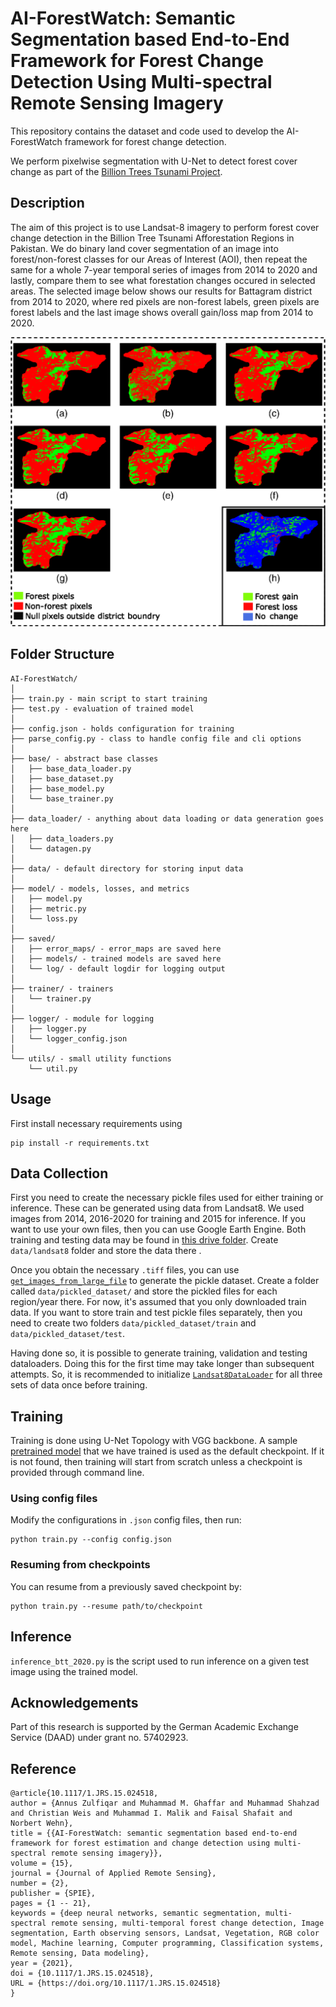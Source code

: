 

# AI-ForestWatch: Semantic Segmentation based End-to-End Framework for Forest Change Detection Using Multi-spectral Remote Sensing Imagery

This repository contains the dataset and code used to develop the AI-ForestWatch framework for forest change detection. 

We perform pixelwise segmentation with U-Net to detect forest cover change as part of the [Billion Trees Tsunami Project](https://en.wikipedia.org/wiki/Billion_Tree_Tsunami).

## Description

The aim of this project is to use Landsat-8 imagery to perform forest cover change detection in the Billion Tree Tsunami Afforestation Regions in Pakistan. We do binary land cover segmentation of an image into forest/non-forest classes for our Areas of Interest (AOI), then repeat the same for a whole 7-year temporal series of images from 2014 to 2020 and lastly, compare them to see what forestation changes occured in selected areas. The selected image below shows our results for Battagram district from 2014 to 2020, where red pixels are non-forest labels, green pixels are forest labels and the last image shows overall gain/loss map from 2014 to 2020.

![Red and Green Heatmap for Forest Cover Change in Battagram](final-battagram-change.png "Forest Cover Change in Battagram")

## Folder Structure
  ```
  AI-ForestWatch/
  │
  ├── train.py - main script to start training
  ├── test.py - evaluation of trained model
  │
  ├── config.json - holds configuration for training
  ├── parse_config.py - class to handle config file and cli options
  │
  ├── base/ - abstract base classes
  │   ├── base_data_loader.py
  │   ├── base_dataset.py
  │   ├── base_model.py
  │   └── base_trainer.py
  │
  ├── data_loader/ - anything about data loading or data generation goes here
  │   ├── data_loaders.py
  │   └── datagen.py
  │
  ├── data/ - default directory for storing input data
  │
  ├── model/ - models, losses, and metrics
  │   ├── model.py
  │   ├── metric.py
  │   └── loss.py
  │
  ├── saved/
  │   ├── error_maps/ - error_maps are saved here
  │   ├── models/ - trained models are saved here
  │   └── log/ - default logdir for logging output
  │
  ├── trainer/ - trainers
  │   └── trainer.py
  │
  ├── logger/ - module for logging
  │   ├── logger.py
  │   └── logger_config.json
  │  
  └── utils/ - small utility functions
      └── util.py
  ```


## Usage
First install necessary requirements using 

    pip install -r requirements.txt

## Data Collection
First you need to create the necessary pickle files used for either training or inference. These can be generated using data from Landsat8. We used images from 2014, 2016-2020 for training and 2015 for inference. If you want to use your own files, then you can use Google Earth Engine. 
Both training and testing data may be found in [this drive folder](https://drive.google.com/drive/folders/1-YQrkbG--F1MeYkW6izYWhP19K1QWijN?usp=sharing). Create `data/landsat8` folder and store the data there .

Once you obtain the necessary `.tiff` files, you can use [`get_images_from_large_file`](./data_loader/datagen.py#L37) to generate the pickle dataset. Create a folder called `data/pickled_dataset/` and store the pickled files for each region/year there. For now, it's assumed that you only downloaded train data. If you want to store train and test pickle files separately, then you need to create two folders `data/pickled_dataset/train` and `data/pickled_dataset/test`. 

Having done so, it is possible to generate training, validation and testing dataloaders. Doing this for the first time may take longer than subsequent attempts. So, it is recommended to initialize [`Landsat8DataLoader`](./data_loader/data_loaders.py#L14) for all three sets of data once before training. 

## Training
Training is done using U-Net Topology with VGG backbone. A sample [pretrained model](./config.json#L47) that we have trained is used as the default checkpoint. If it is not found, then training will start from scratch unless a checkpoint is provided through command line.

### Using config files
Modify the configurations in `.json` config files, then run:

  ```
  python train.py --config config.json
  ```

### Resuming from checkpoints
You can resume from a previously saved checkpoint by:

  ```
  python train.py --resume path/to/checkpoint
  ```

## Inference
`inference_btt_2020.py` is the script used to run inference on a given test image using the trained model.

## Acknowledgements
Part of this research is supported by the German Academic Exchange Service (DAAD) under grant no. 57402923.
 
 ## Reference 

    @article{10.1117/1.JRS.15.024518,
    author = {Annus Zulfiqar and Muhammad M. Ghaffar and Muhammad Shahzad and Christian Weis and Muhammad I. Malik and Faisal Shafait and Norbert Wehn},
    title = {{AI-ForestWatch: semantic segmentation based end-to-end framework for forest estimation and change detection using multi-spectral remote sensing imagery}},
    volume = {15},
    journal = {Journal of Applied Remote Sensing},
    number = {2},
    publisher = {SPIE},
    pages = {1 -- 21},
    keywords = {deep neural networks, semantic segmentation, multi-spectral remote sensing, multi-temporal forest change detection, Image segmentation, Earth observing sensors, Landsat, Vegetation, RGB color model, Machine learning, Computer programming, Classification systems, Remote sensing, Data modeling},
    year = {2021},
    doi = {10.1117/1.JRS.15.024518},
    URL = {https://doi.org/10.1117/1.JRS.15.024518}
    }
